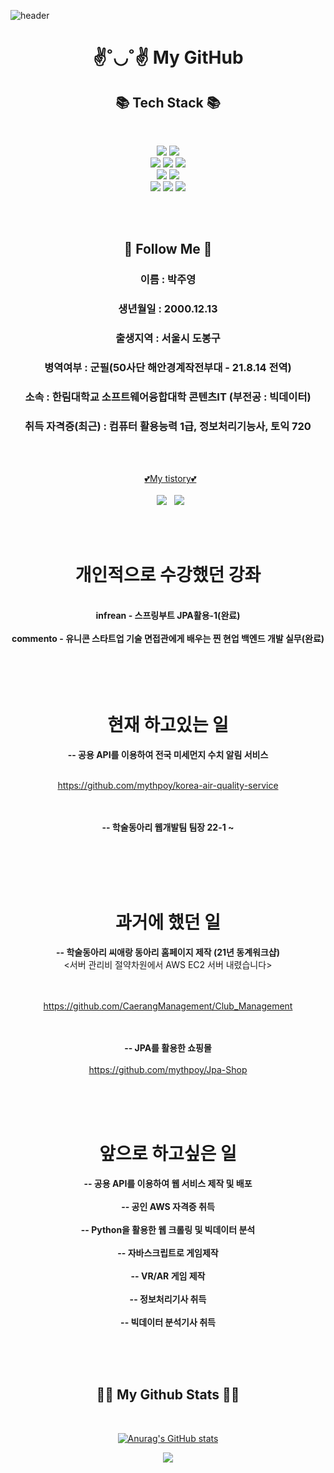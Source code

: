 <p align="center">

![header](https://capsule-render.vercel.app/api?text=welcome~&type=waving&color=50:A4A4A4,50:2ECCFA&animation=fadeIn&fontSize=35&fontColor=000000)
<br>
<h1 align="center">✌˚◡˚✌ My GitHub</h2>


<h2 align="center">📚 Tech Stack 📚</h3>
<br>
</p>
<p align="center">
<img src="https://img.shields.io/badge/JAVA-007396?style=for-the-badge&logo=java&logoColor=white">
<img src="https://img.shields.io/badge/Python-3670A0?style=for-the-badge&logo=java&logoColor=ffdd54">

<br>
<img src="https://img.shields.io/badge/Spring Boot-6DB33F?style=for-the-badge&logo=SpringBoot&logoColor=white">
<img src="https://img.shields.io/badge/Spring Security-6DB33F?style=for-the-badge&logo=SpringSecurity&logoColor=white">
<img src="https://img.shields.io/badge/Thymeleaf-6DB33F?style=for-the-badge&logo=thymeleaf&logoColor=FF9900">
<br>
<img src="https://img.shields.io/badge/html-E34F26?style=for-the-badge&logo=html5&logoColor=white">
<img src="https://img.shields.io/badge/javascript-F7DF1E?style=for-the-badge&logo=javascript&logoColor=black">
<br>
<img src="https://img.shields.io/badge/Ubuntu-black?style=for-the-badge&logo=ubuntu&logoColor=FF9900">
<img src="https://img.shields.io/badge/github-181717?style=for-the-badge&logo=github&logoColor=white">
<img src="https://img.shields.io/badge/aws-232F3E?style=for-the-badge&logo=Amazon AWS&logoColor=white">
</p>
<br>
<div id="pr" align="center">
<br>
<h2 >🌈 Follow Me 🌈</h3>

<h3>이름 : 박주영</h3>
<h3>생년월일 : 2000.12.13</h3>
<h3>출생지역 : 서울시 도봉구</h3>
<h3>병역여부 : 군필(50사단 해안경계작전부대 - 21.8.14 전역)</h3>
<h3>소속 : 한림대학교 소프트웨어융합대학 콘텐츠IT (부전공 : 빅데이터)</h3>
<h3>취득 자격증(최근) : 컴퓨터 활용능력 1급, 정보처리기능사, 토익 720</h3>


</div>
<br>
<br>
<p align="center">
&nbsp
<a href="https://mythpoy.tistory.com/">💕My tistory💕</a>
<br>
<br>
&nbsp
<a href="https://www.instagram.com/jyp.on/"><img src="https://img.shields.io/badge/Instagram-E4405F?style=flat-square&logo=Instagram&logoColor=white&link=https://www.instagram.com/hye_inisfree/"/></a>
&nbsp
<a href="mailto:okmlnsunok@gmail.com"><img src="https://img.shields.io/badge/Gmail-d14836?style=flat-square&logo=Gmail&logoColor=white&link=kimhyein7110@gmail.com"/></a>
</p>
<br><br>

<div align="center">
<h1>개인적으로 수강했던 강좌</h1><br>
<strong>infrean - 스프링부트 JPA활용-1(완료)</strong><br><br>
<strong>commento - 유니콘 스타트업 기술 면접관에게 배우는 찐 현업 백엔드 개발 실무(완료)</strong><br>
</div>
<br><br><br>

<br>
<h1 align="center" class="work">현재 하고있는 일</h1>
<div align="center">
<strong> -- 공용 API를 이용하여 전국 미세먼지 수치 알림 서비스</strong><br><br>
  
<a> https://github.com/mythpoy/korea-air-quality-service </a>
<br><br><br>


<strong> -- 학술동아리 웹개발팀 팀장 22-1 ~ </strong><br>
</div>
<br>
<br>
<br>
<br>
<h1 align="center" class="work">과거에 했던 일</h1>

<div align="center">
<strong> -- 학술동아리 씨애랑 동아리 홈페이지 제작 (21년 동계워크샵)</strong><br>
<div> <서버 관리비 절약차원에서 AWS EC2 서버 내렸습니다></div><br><br>
  
<a>https://github.com/CaerangManagement/Club_Management</a>

<br><br>
<strong> -- JPA를 활용한 쇼핑몰</strong><br><br>
<a>https://github.com/mythpoy/Jpa-Shop</a>

</div>
<br><br><br>
<h1 align="center" class="work">앞으로 하고싶은 일</h1>

<div align="center">
<strong> -- 공용 API를 이용하여 웹 서비스 제작 및 배포</strong><br>
<br>
<strong> -- 공인 AWS 자격증 취득</strong><br>
<br>
<strong> -- Python을 활용한 웹 크롤링 및 빅데이터 분석</strong><br>
<br>
<strong> -- 자바스크립트로 게임제작</strong><br>
<br>
<strong> -- VR/AR 게임 제작</strong><br>
<br>
<strong> -- 정보처리기사 취득</strong><br>
<br>
<strong> -- 빅데이터 분석기사 취득</strong><br>

</div>

<br><br><br>
<h2 align="center">👩‍💻 My Github Stats 👩‍💻</h3>
<br>
<div align="center">

[![Anurag's GitHub stats](https://github-readme-stats.vercel.app/api?username=mythpoy&hide_title=true&show_icons=true&include_all_commits=true&disable_animations=true&theme=vue-dark)](https://github.com/anuraghazra/github-readme-stats)
</div>
<p align="center">
<a href="https://hits.seeyoufarm.com"><img src="https://hits.seeyoufarm.com/api/count/incr/badge.svg?url=https%3A%2F%2Fgithub.com%2Fmythpoy&count_bg=%2341B883&title_bg=%23CDC2C2&icon=github.svg&icon_color=%23E7E7E7&title=hits&edge_flat=false"/></a>
</p> 
